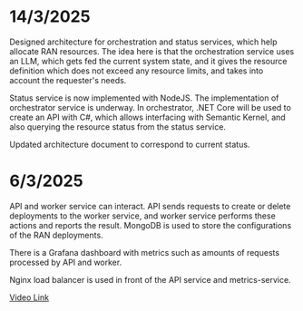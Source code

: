 # 14/3/2025

Designed architecture for orchestration and status services, which help allocate RAN resources. The idea here is that the orchestration service uses an LLM, which gets fed the current system state, and it gives the resource definition which does not exceed any resource limits, and takes into account the requester's needs.

Status service is now implemented with NodeJS. The implementation of orchestrator service is underway. In orchestrator, .NET Core will be used to create an API with C#, which allows interfacing with Semantic Kernel, and also querying the resource status from the status service.

Updated architecture document to correspond to current status.

# 6/3/2025

API and worker service can interact. API sends requests to create or delete deployments to the worker service, and worker service performs these actions and reports the result. MongoDB is used to store the configurations of the RAN deployments.

There is a Grafana dashboard with metrics such as amounts of requests processed by API and worker.

Nginx load balancer is used in front of the API service and metrics-service.

[Video Link](https://unioulu-my.sharepoint.com/:v:/r/personal/ekelhala20_univ_yo_oulu_fi/Documents/2025-03-06%2009-16-29.mp4?csf=1&web=1&e=4DlGO2&nav=eyJyZWZlcnJhbEluZm8iOnsicmVmZXJyYWxBcHAiOiJTdHJlYW1XZWJBcHAiLCJyZWZlcnJhbFZpZXciOiJTaGFyZURpYWxvZy1MaW5rIiwicmVmZXJyYWxBcHBQbGF0Zm9ybSI6IldlYiIsInJlZmVycmFsTW9kZSI6InZpZXcifX0%3D)
